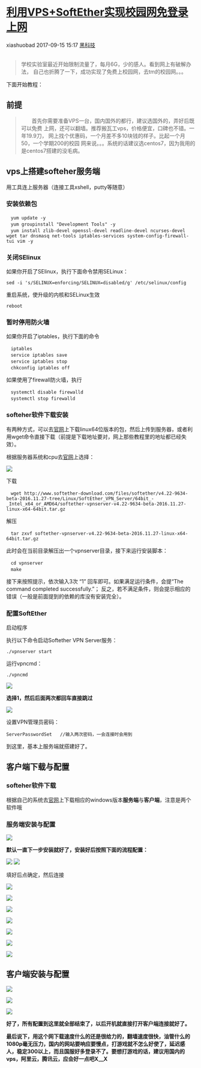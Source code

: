<div class="blog-article">
    <h1><a href="p.html?p=黑科技/利用VPS+SoftEther实现校园网免登录上网" class="title">利用VPS+SoftEther实现校园网免登录上网</a></h1>
    <span class="author">xiashuobad</span>
    <span class="time">2017-09-15 15:17</span>
    <span><a href="tags.html?t=黑科技" class="tag">黑科技</a></span>
    </div>
<br/>

> 学校实验室最近开始限制流量了，每月6G，少的感人。看到网上有破解办法，
>自己也折腾了一下，成功实现了免费上校园网，去tm的校园网。。。

下面开始教程：

## 前提 ##

>　　首先你需要准备VPS一台，国内国外的都行，建议选国外的，弄好后既可以免费
> 上网，还可以翻墙。推荐搬瓦工vps，价格便宜，口碑也不错。一年19.9刀，
>网上找个优惠码，一个月差不多10块钱的样子。比起一个月50，一个学期200的校园
>网来说。。。系统的话建议选centos7，因为我用的是centos7搭建的没毛病。

## vps上搭建softeher服务端 ##
用工具连上服务器（连接工具xshell，putty等随意）

### 安装依赖包 ###

	　yum update -y
	　yum groupinstall "Development Tools" -y
	　yum install zlib-devel openssl-devel readline-devel ncurses-devel wget tar dnsmasq net-tools iptables-services system-config-firewall-tui vim -y
###  关闭SElinux ###
如果你开启了SElinux，执行下面命令禁用SELinux：

	sed -i 's/SELINUX=enforcing/SELINUX=disabled/g' /etc/selinux/config
重启系统，使升级的内核和SELinux生效

	reboot
### 暂时停用防火墙 ###
如果你开启了iptables，执行下面的命令

	　iptables
	　service iptables save
	　service iptables stop
	　chkconfig iptables off


如果使用了firewall防火墙，执行

	　systemctl disable firewalld
	　systemctl stop firewalld

### softeher软件下载安装 ###
有两种方式，可以去[官网](http://www.softether-download.com/cn.aspx?product=softether)上下载linux64位版本的包，然后上传到服务器，或者利用wget命令直接下载（前提是下载地址要对，网上那些教程里的地址都已经失效）。

根据服务器系统和cpu去[官网](http://www.softether-download.com/cn.aspx?product=softether)上选择：

![](assets/images/2017/09/0gj61jpgbeghioee60gg3hbd22.png)

下载
	
	　wget http://www.softether-download.com/files/softether/v4.22-9634-beta-2016.11.27-tree/Linux/SoftEther_VPN_Server/64bit_-_Intel_x64_or_AMD64/softether-vpnserver-v4.22-9634-beta-2016.11.27-linux-x64-64bit.tar.gz
解压

	　tar zxvf softether-vpnserver-v4.22-9634-beta-2016.11.27-linux-x64-64bit.tar.gz
此时会在当前目录解压出一个vpnserver目录，接下来运行安装脚本：

	　cd vpnserver
	　make
接下来按照提示，依次输入3次 “1” 回车即可。如果满足运行条件，会提“The command completed successfully.”；
反之，若不满足条件，则会提示相应的错误（一般是前面提到的依赖的库没有安装完全）。

### 配置SoftEther ###

启动程序

执行以下命令启动Softether VPN Server服务：

	./vpnserver start
运行vpncmd：

	./vpncmd
![](assets/images/2017/09/uijvm95oniic6qj2r6ofbivn06.png)

**选择1，然后后面两次都回车直接跳过**


![](assets/images/2017/09/u7f1a0qm2khhhp83dqtv15h8mg.png)

设置VPN管理员密码：
	
	ServerPasswordSet 	//输入两次密码，一会连接时会用到
到这里，基本上服务端就搭建好了。

## 客户端下载与配置 ##
### softeher软件下载 ###
根据自己的系统去[官网](http://www.softether-download.com/cn.aspx?product=softether)上下载相应的windows版本**服务端**与**客户端**，注意是两个软件哦

### 服务端安装与配置 ###
![](assets/images/2017/09/6f19814cpah0kp64uf740eveah.png)

**默认一直下一步安装就好了，安装好后按照下面的流程配置：**

![](assets/images/2017/09/1f4r4i3dfsho9r23501887vqvg.png)
![](assets/images/2017/09/6ts2ni9cdgih4oc50rt1f1lajj.png)

填好后点确定，然后连接

![](assets/images/2017/09/126i7jbmsoh7vq17kpefc83e0k.jpg)

![](assets/images/2017/09/595e0d8v7oj7ppio38uiro3tcb.png)

![](assets/images/2017/09/4486ergqakg92qp61i2f4ajai6.jpg)

![](assets/images/2017/09/tiskcjmrl6hgdompti0nhnbafl.jpg)

![](assets/images/2017/09/1sm8m2b7o6ia7prl2barbdvj6o.jpg)

![](assets/images/2017/09/2vcljjk2hchlvpqpojlqu53k7v.jpg)

![](assets/images/2017/09/6iu91lnks0hsqrki2csdna5do8.png)

## 客户端安装与配置 ##
![](assets/images/2017/09/pfipn2aj9cgrpp28f8u7tccqef.png)

![](assets/images/2017/09/3eir6elml8jicoh7k543u5npsu.png)

![](assets/images/2017/09/o80ffkdmn6ho9ru0q957fc127d.png)

**好了，所有配置到这里就全部结束了，以后开机就直接打开客户端连接就好了。**

**最后说下，用这个网下载速度什么的还是很给力的，翻墙速度很快，油管什么的1080p毫无压力，国内的网站要响应要慢点，打游戏就不怎么好使了，延迟感人，稳定300以上，而且国服好多登录不了。要想打游戏的话，建议用国内的vps，阿里云，腾讯云，应会好一点吧X﹏X**
